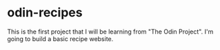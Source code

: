 # odin-recipes
This is the first project that I will be learning from "The Odin Project". I'm going to build a basic recipe website. 